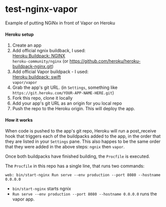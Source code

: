 # test-nginx-vapor
Example of putting NGiNx in front of Vapor on Heroku

#### Heroku setup

1. Create an app
2. Add official ngnix buildback, I used:  
   [Heroku Buildpack: NGINX](https://elements.heroku.com/buildpacks/heroku/heroku-buildpack-nginx)  
   `heroku-community/nginx` (or https://github.com/heroku/heroku-buildpack-nginx.git)
3. Add official Vapor buildpack - I used:  
   [Heroku buildpack: swift](https://elements.heroku.com/buildpacks/vapor-community/heroku-buildpack)  
   `vapor/vapor`
4. Grab the app's git URL.  (in `Settings`, something like `https://git.heroku.com/YOUR-APP-NAME-HERE.git`)
5. Fork this repo, clone it locally
6. Add your app's git URL as an origin for you local repo
7. Push the repo to the Heroku origin.
   This will deploy the app.

#### How it works

When code is pushed to the app's git repo, Heroku will run a post_receive hook that triggers each of the buildpacks added to the app, in the order that they are listed in your `Settings` pane.  This also happes to be the same order that they were added in the above steps: `ngnix` then `vapor`.

Once both buildpacks have finished building, the `Procfile` is executed.

The `Procfile` in this repo has a single line, that runs two commands:
```
web: bin/start-nginx Run serve --env production --port 8080 --hostname 0.0.0.0
```

- `bin/start-nginx` starts ngnix
- `Run serve --env production --port 8080 --hostname 0.0.0.0` runs the vapor app.
